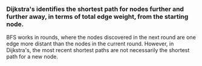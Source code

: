 ### Dijkstra's identifies the shortest path for nodes further and further away, in terms of total edge weight, from the starting node.
BFS works in rounds, where the nodes discovered in the next round are one edge more distant than the nodes in the current round. However, in Dijkstra's, the most recent shortest paths are not necessarily the shortest path for a new node.
